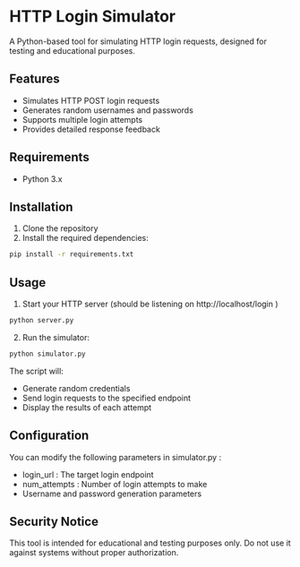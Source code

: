 # HTTP Login Simulator

A Python-based tool for simulating HTTP login requests, designed for testing and educational purposes.

## Features

- Simulates HTTP POST login requests
- Generates random usernames and passwords
- Supports multiple login attempts
- Provides detailed response feedback

## Requirements

- Python 3.x

## Installation

1. Clone the repository
2. Install the required dependencies:

```bash
pip install -r requirements.txt
```

## Usage

1. Start your HTTP server (should be listening on http://localhost/login )

```bash
python server.py
```
2. Run the simulator:

```bash
python simulator.py
 ```

The script will:

- Generate random credentials
- Send login requests to the specified endpoint
- Display the results of each attempt

## Configuration
You can modify the following parameters in simulator.py :

- login_url : The target login endpoint
- num_attempts : Number of login attempts to make
- Username and password generation parameters

## Security Notice
This tool is intended for educational and testing purposes only. Do not use it against systems without proper authorization.